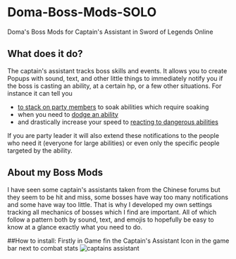 # Doma-Boss-Mods-SOLO
Doma's Boss Mods for Captain's Assistant in Sword of Legends Online

## What does it do?
The captain's assistant tracks boss skills and events. It allows you to create Popups with sound, text, and other little things to immediately notify you if the boss is casting an ability, at a certain hp, or a few other situations.
For instance it can tell you 
- [to stack on party members](https://i.imgur.com/Zf8Aojv.gif) to soak abilities which require soaking
- when you need to [dodge an ability](https://i.imgur.com/MqWRB07.gif)
- and drastically increase your speed to [reacting to dangerous abilities](https://i.imgur.com/TrVJbWd.gif)

If you are party leader it will also extend these notifications to the people who need it (everyone for large abilities) or even only the specific people targeted by the ability.

## About my Boss Mods
I have seen some captain's assistants taken from the Chinese forums but they seem to be hit and miss, some bosses have way too many notifications and some have way too little.
That is why I developed my own settings tracking all mechanics of bosses which I find are important. 
All of which follow a pattern both by sound, text, and emojis to hopefully be easy to know at a glance exactly what you need to do.


##How to install:
Firstly in Game fin the Captain's Assistant Icon in the game bar next to combat stats ![captains assistant](https://i.imgur.com/LrWxaMC.png)
